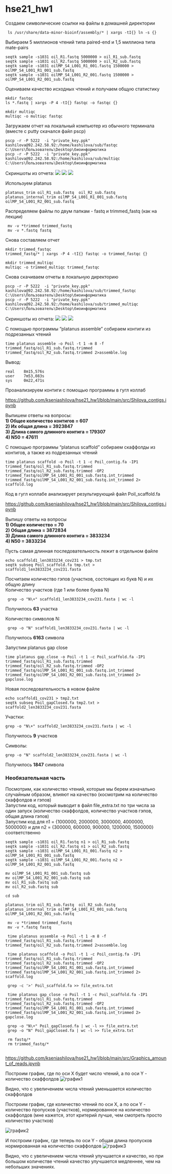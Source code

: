 # hse21_hw1
Создаем символические ссылки на файлы в домашней директории
```
 ls /usr/share/data-minor-bioinf/assembly/* | xargs -tI{} ln -s {}
```
Выбираем 5 миллионов чтений типа paired-end и 1,5 миллиона типа mate-pairs
```
seqtk sample -s1031 oil_R1.fastq 5000000 > oil_R1_sub.fastq
seqtk sample -s1031 oil_R2.fastq 5000000 > oil_R2_sub.fastq
seqtk sample -s1031 oilMP_S4_L001_R1_001.fastq 1500000 > oilMP_S4_L001_R1_001_sub.fastq
seqtk sample -s1031 oilMP_S4_L001_R2_001.fastq 1500000 > oilMP_S4_L001_R2_001_sub.fastq
```
Оцениваем качество исходных чтений и получаем общую статистику
```
mkdir fastqc
ls *.fastq | xargs -P 4 -tI{} fastqc -o fastqc {}
```
```
mkdir multiqc
multiqc -o multiqc fastqc
```
Загружаем отчет на локальный компьютер из обычного терминала (вместе с putty скачался файл pscp)
```
pscp -r -P 5222  -i "private_key.ppk" kashilova@92.242.58.92:/home/kashilova/sub/fastqc C:\Users\Пользователь\Desktop\биоинформатика
pscp -r -P 5222  -i "private_key.ppk" kashilova@92.242.58.92:/home/kashilova/sub/multiqc C:\Users\Пользователь\Desktop\биоинформатика
```

Скриншоты из отчета:
![](https://github.com/kseniashilova/hse21_hw1/blob/main/images/1.PNG) 
![](https://github.com/kseniashilova/hse21_hw1/blob/main/images/2.PNG)
![](https://github.com/kseniashilova/hse21_hw1/blob/main/images/3.PNG)
  
    
Используем platanus
```
platanus_trim oil_R1_sub.fastq  oil_R2_sub.fastq
platanus_internal_trim oilMP_S4_L001_R1_001_sub.fastq oilMP_S4_L001_R2_001_sub.fastq
```
Распределяем файлы по двум папкам - fastq и trimmed_fastq (как на лекции)
```
 mv -v *trimmed trimmed_fastq
 mv -v *.fastq fastq
```
Снова составляем отчет
```
mkdir trimmed_fastqc
trimmed_fastq/* | xargs -P 4 -tI{} fastqc -o trimmed_fastqc {}
```
```
mkdir trimmed_multiqc
multiqc -o trimmed_multiqc trimmed_fastqc
```
Снова скачиваем отчеты в локальную директорию
```
pscp -r -P 5222  -i "private_key.ppk" kashilova@92.242.58.92:/home/kashilova/sub/trimmed_fastqc C:\Users\Пользователь\Desktop\биоинформатика
pscp -r -P 5222  -i "private_key.ppk" kashilova@92.242.58.92:/home/kashilova/sub/trimmed_multiqc C:\Users\Пользователь\Desktop\биоинформатика
```  
  
Скриншоты из отчета:
![](https://github.com/kseniashilova/hse21_hw1/blob/main/images/4.PNG) 
![](https://github.com/kseniashilova/hse21_hw1/blob/main/images/5.PNG)
![](https://github.com/kseniashilova/hse21_hw1/blob/main/images/6.PNG)
  
  
С помощью программы “platanus assemble” собираем контиги из подрезанных чтений
```
time platanus assemble -o Poil -t 1 -m 8 -f trimmed_fastq/oil_R1_sub.fastq.trimmed  trimmed_fastq/oil_R2_sub.fastq.trimmed 2>assemble.log
```
Вывод: 
```
real    8m15,576s
user    7m53,083s
sys     0m22,471s
```

Проанализируем контиги с помощью программы в гугл коллаб  

https://github.com/kseniashilova/hse21_hw1/blob/main/src/Shilova_contigs.ipynb


Выпишем ответы на вопросы:  
**1) Общее количество контигов = 607**   
**2) Их общая длина = 3923847**  
**3) Длина самого длинного контига = 179307**  
**4) N50 = 47611**  

С помощью программы “platanus scaffold” собираем скаффолды из контигов, а также из подрезанных чтений
```
time platanus scaffold -o Poil -t 1 -c Poil_contig.fa -IP1 trimmed_fastq/oil_R1_sub.fastq.trimmed trimmed_fastq/oil_R2_sub.fastq.trimmed -OP2 trimmed_fastq/oilMP_S4_L001_R1_001_sub.fastq.int_trimmed trimmed_fastq/oilMP_S4_L001_R2_001_sub.fastq.int_trimmed 2> scaffold.log
```
Код в гугл коллабе анализирует результирующий файл Poil_scaffold.fa

https://github.com/kseniashilova/hse21_hw1/blob/main/src/Shilova_contigs.ipynb

Выпишу ответы на вопросы  
**1) Общее количество = 70**   
**2) Общая длина = 3872834**  
**3) Длина самого длинного контига = 3833234**  
**4) N50 = 3833234** 

Пусть самая длинная последовательность лежит в отдельном файле
```
echo scaffold1_len3833234_cov231 > tmp.txt
seqtk subseq Poil_scaffold.fa tmp.txt > scaffold1_len3833234_cov231.fasta
```
Посчитаем количество гэпов (участков, состоящих из букв N) и их общую длину  
Количество участков (где 1 или более буква N)
```
 grep -o "N\+" scaffold1_len3833234_cov231.fasta | wc -l
```
Получилось **63** участка

Количество символов N:
```
 grep -o "N" scaffold1_len3833234_cov231.fasta | wc -l
```
Получилось **6163** символа

Запустим platanus gap close
```
time platanus gap_close -o Poil -t 1 -c Poil_scaffold.fa -IP1 trimmed_fastq/oil_R1_sub.fastq.trimmed trimmed_fastq/oil_R2_sub.fastq.trimmed -OP2 trimmed_fastq/oilMP_S4_L001_R1_001_sub.fastq.int_trimmed trimmed_fastq/oilMP_S4_L001_R2_001_sub.fastq.int_trimmed 2> gapclose.log
```

Новая последовательность в новом файле
```
echo scaffold1_cov231 > tmp2.txt
seqtk subseq Poil_gapClosed.fa tmp2.txt > scaffold2_len3833234_cov231.fasta
```
Участки: 
```
grep -o "N\+" scaffold2_len3833234_cov231.fasta | wc -l
```
Получилось **9** участков

Символы:
```
grep -o "N" scaffold2_len3833234_cov231.fasta | wc -l
```
Получилось **1847** символа


### Необязательная часть
Посмотрим, как количество чтений, которые мы берем изначально случайным образом, влияют на качество (космотрим на количество скаффолдов и гэпов)    
Запустим код, который выводит в файл file_extra.txt по три числа за один запуск (количество скаффолдов, количество участков гэпов, общая длина гэпов)  
Запустим код для n1 = {1000000, 2000000, 3000000, 4000000, 5000000} и для n2 = {300000, 600000, 900000, 1200000, 1500000} соответственно 
```
seqtk sample -s1031 oil_R1.fastq n1 > oil_R1_sub.fastq
seqtk sample -s1031 oil_R2.fastq n1 > oil_R2_sub.fastq
seqtk sample -s1031 oilMP_S4_L001_R1_001.fastq n2 > oilMP_S4_L001_R1_001_sub.fastq
seqtk sample -s1031 oilMP_S4_L001_R2_001.fastq n2 > oilMP_S4_L001_R2_001_sub.fastq

mv oilMP_S4_L001_R1_001_sub.fastq sub
mv oilMP_S4_L001_R2_001_sub.fastq sub
mv oil_R1_sub.fastq sub
mv oil_R2_sub.fastq sub 

cd sub 

platanus_trim oil_R1_sub.fastq  oil_R2_sub.fastq
platanus_internal_trim oilMP_S4_L001_R1_001_sub.fastq oilMP_S4_L001_R2_001_sub.fastq

 mv -v *trimmed trimmed_fastq
 mv -v *.fastq fastq
 
 time platanus assemble -o Poil -t 1 -m 8 -f trimmed_fastq/oil_R1_sub.fastq.trimmed  trimmed_fastq/oil_R2_sub.fastq.trimmed 2>assemble.log
 
 time platanus scaffold -o Poil -t 1 -c Poil_contig.fa -IP1 trimmed_fastq/oil_R1_sub.fastq.trimmed trimmed_fastq/oil_R2_sub.fastq.trimmed -OP2 trimmed_fastq/oilMP_S4_L001_R1_001_sub.fastq.int_trimmed trimmed_fastq/oilMP_S4_L001_R2_001_sub.fastq.int_trimmed 2> scaffold.log
 
 grep -c '>' Poil_scaffold.fa >> file_extra.txt
 
 time platanus gap_close -o Poil -t 1 -c Poil_scaffold.fa -IP1 trimmed_fastq/oil_R1_sub.fastq.trimmed trimmed_fastq/oil_R2_sub.fastq.trimmed -OP2 trimmed_fastq/oilMP_S4_L001_R1_001_sub.fastq.int_trimmed trimmed_fastq/oilMP_S4_L001_R2_001_sub.fastq.int_trimmed 2> gapclose.log
 
 grep -o "N\+" Poil_gapClosed.fa | wc -l >> file_extra.txt
 grep -o "N" Poil_gapClosed.fa | wc -l >> file_extra.txt
 
 rm fastq/*
 rm trimmed_fastq/*
 
```

https://github.com/kseniashilova/hse21_hw1/blob/main/src/Graphics_amount_of_reads.ipynb


Построим график, где по оси X будет число чтений, а по оси Y - количество скаффолдов
![график1](https://github.com/kseniashilova/hse21_hw1/blob/main/images/gr1.png) 

Видно, что с увеличением числа чтений уменьшается количество скаффолдов

Построим график, где количество чтений по оси X, а по оси Y - количество пропусков (участков), нормированное на количество скаффолдов (мне кажется, этот критерий лучше, чем смотреть просто количество участков)

![график2](https://github.com/kseniashilova/hse21_hw1/blob/main/images/gr2.png) 

И построим график, где теперь по оси Y - общая длина пропусков нормированная на количество скаффолдов
![график3](https://github.com/kseniashilova/hse21_hw1/blob/main/images/gr3.png) 

Видно, что с увеличением числа чтений улучшается и качество, но при большом количестве чтений качество улучшается медленнее, чем на небольших значениях.
